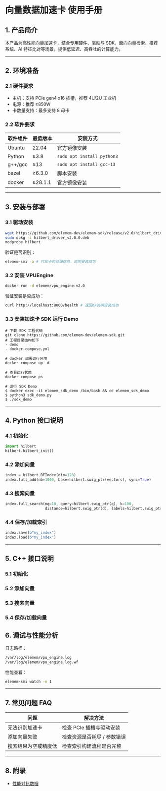
# 向量数据加速卡 使用手册

## 1. 产品简介

本产品为高性能向量加速卡，结合专用硬件、驱动与 SDK，面向向量检索、推荐系统、AI 特征比对等场景，提供低延迟、高吞吐的计算能力。

---

## 2. 环境准备

### 2.1 硬件要求

- 主机：支持 PCIe gen4 x16 插槽，推荐 4U/2U 工业机
- 电源：推荐 ≥850W
- 卡数量支持：最多支持 8 母卡

### 2.2 软件要求

| 软件组件       | 最低版本 | 安装方式                  |
|----------------|----------|---------------------------|
| Ubuntu         | 22.04    | 官方镜像安装              |
| Python         | ≥3.8     | `sudo apt install python3` |
| g++/gcc        | ≥13      | `sudo apt install gcc-13` |
| bazel          | ≥6.3.0    | 脚本安装                  |
| docker         | ≥28.1.1    | 官方镜像安装                  |

---

## 3. 安装与部署

### 3.1 驱动安装

```bash
wget https://github.com/elemem-dev/elemem-sdk/release/v2.0/hilbert_driver_v2.0.0.deb
sudo dpkg -i hilbert_driver_v2.0.0.deb
modprobe hilbert
```

验证是否识别：
```bash
elemem-smi -a # 打印卡的详细信息，说明安装成功
```

### 3.2 安装 VPUEngine

```bash
docker run -d elemem/vpu_engine:v2.0
```
验证安装是否成功：
```bash
curl http://localhost:8000/health # 返回ok说明安装成功
```

### 3.3 安装加速卡 SDK 运行 Demo

```
# 下载 SDK 工程代码
git clone https://github.com/elemem-dev/elemem-sdk.git
# 工程目录结构如下
- demo
- docker-compose.yml

# docker 部署运行环境
docker compose up -d

# 查看运行状态
docker compose ps

# 运行 SDK Demo
$ docker exec -it elemem_sdk_demo /bin/bash && cd elemem_sdk_demo
$ python3 sdk_demo.py
$ ./sdk_demo
```
---

## 4. Python 接口说明

### 4.1 初始化

```python
import hilbert
hilbert.hilbert_init()
```

### 4.2 添加向量

```python
index = hilbert.BFIndex(dim=128)
index.full_add(nb=1000, base=hilbert.swig_ptr(vectors), sync=True)
```

### 4.3 搜索向量

```python
index.full_search(nq=10, query=hilbert.swig_ptr(q), k=100,
                  distance=hilbert.swig_ptr(d), labels=hilbert.swig_ptr(l))
```

### 4.4 保存/加载索引

```python
index.save(b"my_index")
index.load(b"my_index")
```

---


## 5. C++ 接口说明

### 5.1 初始化
### 5.2 添加向量
### 5.3 搜索向量
### 5.4 保存/加载向量

## 6. 调试与性能分析

日志路径：
```bash
/var/log/elemem/vpu_engine.log
/var/log/elemem/vpu_engine.log.wf
```

性能查看：
```bash
elemem-smi watch -n 1
```

---

## 7. 常见问题 FAQ

| 问题                           | 解决方法                     |
|--------------------------------|------------------------------|
| 无法识别加速卡                | 检查 PCIe 插槽与驱动安装     |
| 添加向量失败                  | 检查资源是否耗尽 / 参数错误 |
| 搜索结果为空或精度低          | 检查索引构建流程是否完整     |

---

## 8. 附录

- [性能对比数据](docs/perf_report.md)

